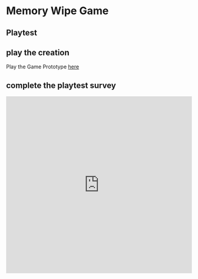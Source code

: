 # Memory Wipe Game
## Playtest

## play the creation
Play the Game Prototype [here](../Prototype/MemoryWipeGame.html)

## complete the playtest survey

<iframe width="640px" height= "480px" src= "https://forms.office.com/Pages/ResponsePage.aspx?id=FRGudvwe8kqlNuKyRDrxoLG_vzUFRw1OlwTbhvZdXEZUNjNaUloyRjRBQVpFSTczTERKTlBYSkJZWS4u&embed=true" frameborder= "0" marginwidth= "0" marginheight= "0" style= "border: none; max-width:100%; max-height:100vh" allowfullscreen webkitallowfullscreen mozallowfullscreen msallowfullscreen> </iframe>
